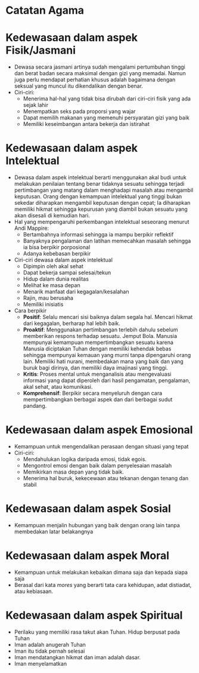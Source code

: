 # Catatan Agama

# Kedewasaan dalam aspek Fisik/Jasmani
- Dewasa secara jasmani artinya sudah mengalami pertumbuhan tinggi dan berat badan secara maksimal dengan gizi yang memadai. Namun juga perlu mendapat perhatian khusus adalah bagaimana dengan seksual yang muncul itu dikendalikan dengan benar.
- Ciri-ciri:
  - Menerima hal-hal yang tidak bisa dirubah dari ciri-ciri fisik yang ada sejak lahir
  - Menempatkan seks pada proporsi yang wajar
  - Dapat memilih makanan yang memenuhi persyaratan gizi yang baik
  - Memiliki keseimbangan antara bekerja dan istirahat

# Kedewasaan dalam aspek Intelektual
- Dewasa dalam aspek intelektual berarti menggunakan akal budi untuk melakukan penilaian tentang benar tidaknya sesuatu sehingga terjadi pertimbangan yang matang dalam menghadapi masalah atau mengambil keputusan. Orang dengan kemampuan intelektual yang tinggi bukan sekedar diharapkan mengambil keputusan dengan cepat; Ia diharapkan memiliki hikmat sehingga kepurusan yang diambil bukan sesuatu yang akan disesali di kemudian hari.
- Hal yang mempengaruhi perkembangan intelektual seseorang menurut Andi Mappire:
  - Bertambahnya informasi sehingga ia mampu berpikir reflektif
  - Banyaknya pengalaman dan latihan memecahkan masalah sehingga ia bisa berpikir porposional
  - Adanya kebebasan berpikir
- Ciri-ciri dewasa dalam aspek intelektual
  - Dipimpin oleh akal sehat
  - Dapat bekerja sampai selesai/tekun
  - Hidup dalam dunia realitas
  - Melihat ke masa depan
  - Menarik manfaat dari kegagalan/kesalahan
  - Rajin, mau berusaha
  - Memiliki inisiatis
- Cara berpikir
  - **Positif**: Selalu mencari sisi baiknya dalam segala hal. Mencari hikmat dari kegagalan, berharap hal lebih baik.
  - **Proaktif**: Menggunakan pertimbangan terlebih dahulu sebelum memberikan respons terhadap sesuatu. Jemput Bola. Manusia mempunyai kemampuan mempertimbangkan sesuatu karena Manusia diciptakan Tuhan dengan memiliki kehendak bebas sehingga mempunyai kemauan yang murni tanpa dipengaruhi orang lain. Memiliki hati nurani, membedakan mana yang baik dan yang buruk bagi dirinya, dan memiliki daya imajinasi yang tinggi.
  - **Kritis**: Proses mental untuk menganalisis atau mengevaluasi informasi yang dapat diperoleh dari hasil pengamatan, pengalaman, akal sehat, atau komunikasi.
  - **Komprehensif**: Berpikir secara menyeluruh dengan cara mempertimbangkan berbagai aspek dan dari berbagai sudut pandang.

# Kedewasaan dalam aspek Emosional
- Kemampuan untuk mengendalikan perasaan dengan situasi yang tepat
- Ciri-ciri:
  - Mendahulukan logika daripada emosi, tidak egois.
  - Mengontrol emosi dengan baik dalam penyelesaian masalah
  - Memikirkan masa depan yang tidak baik.
  - Menerima hal buruk, kekecewaan atau tekanan dengan tenang dan stabil

# Kedewasaan dalam aspek Sosial
- Kemampuan menjalin hubungan yang baik dengan orang lain tanpa membedakan latar belakangnya

# Kedewasaan dalam aspek Moral
- Kemampuan untuk melakukan kebaikan dimana saja dan kepada siapa saja
- Berasal dari kata *mores* yang berarti tata cara kehidupan, adat distiadat, atau kebiasaan. 

# Kedewasaan dalam aspek Spiritual
- Perilaku yang memiliki rasa takut akan Tuhan. Hidup berpusat pada Tuhan
- Iman adalah anugerah Tuhan
- Iman itu tidak pernah selesai
- Iman mendatangkan hikmat dan iman adalah dasar.
- Iman menyelamatkan